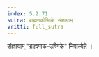 ```yaml
---
index: 5.2.71
sutra: ब्राह्मणकोष्णिके संज्ञायाम्
vritti: full_sutra
---
```


संज्ञायाम् "ब्राह्मणक-उष्णिके" निपात्येते । 